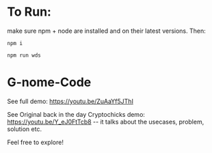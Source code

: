 # To Run:
make sure npm + node are installed and on their latest versions. 
Then:

`npm i`

`npm run wds`

# G-nome-Code
See full demo: https://youtu.be/ZuAaYf5JThI

See Original back in the day Cryptochicks demo: https://youtu.be/Y_eJ0FtTcb8 
 -- it talks about the usecases, problem, solution etc. 

Feel free to explore!
